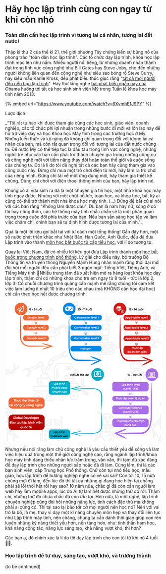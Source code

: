 # Hãy học lập trình cùng con ngay từ khi còn nhỏ

### Toàn dân cần học lập trình vì tương lai cá nhân, tương lai đất nước!

Thập kỉ thứ 2 của thế kỉ 21, thế giới phương Tây chứng kiến sự bùng nổ của phong trào "toàn dân học lập trình". Các tổ chức dạy lập trình, khóa học lập trình mọc lên như nấm. Nhiều người nổi tiếng, từ những doanh nhân thành đạt trong lĩnh vực công nghệ như Bill Gates hay Steve Jobs, cho đến những người không liên quan đến công nghệ như siêu sao bóng rổ Steve Curry, hay siêu mẫu  Karlie Kross, đều phát biểu thúc giục rằng "[tất cả mọi người đều nền học lập trình](https://code.org/promote)". Hãy thử lắng nghe [bài phát biểu ngắn này của Obama](https://www.youtube.com/watch?v=6XvmhE1J9PY) hướng tới tất cả học sinh sinh viên Mỹ trong Tuần lễ khoa học máy tính năm 2013.

{% embed url="https://www.youtube.com/watch?v=6XvmhE1J9PY" %}

Lược dịch: 

_"Tôi rất tự hào khi được tham gia cùng các học sinh, giáo viên, doanh nghiệp, các tổ chức phi lợi nhuận trong những bước đi mới và lớn lao này để hỗ trợ việc dạy và học Khoa học Máy tính trong các trường học ở Mỹ. Những kiến thức và kỹ năng đó không chỉ quan trọng đối với tương lai cá nhân của bạn, mà còn rất quan trọng đối với tương lai của đất nước chúng ta. Để nước Mỹ có thể tiếp tục là đầu tàu trong lĩnh vực công nghệ, những người trẻ như các bạn cần phải trở thành chuyên gia trong những công cụ và công nghệ mới với tiềm năng thay đổi hoàn toàn thế giới và cuộc sống của chúng ta. Đó là lí do tôi đề nghị tất cả các bạn hãy cùng tham gia vào công cuộc này. Đừng chỉ mua một trò chơi điện tử mới, hãy làm ra trò chơi của riêng mình. Đừng chỉ tải về một ứng dụng mới, hãy tham gia thiết kế chúng. Đừng chỉ chơi với điện thoại thông minh của bạn, hãy lập trình nó.  
  
Không có ai vừa sinh ra đã là một chuyên gia tin học, một nhà khoa học máy tính ngay được. Nhưng với một chút nỗ lực, toán học, và khoa học, bất kỳ ai cũng có-thể trở thành một nhà khoa học máy tính. \(...\) Đừng để bất cứ ai nói với các bạn rằng "Không làm được đâu". Dù bạn là nam hay nữ, sống ở đô thị hay nông thôn, các hệ thống máy tính chắc chắn sẽ là một phần quan trọng trong cuộc đời phía trước của bạn. Nếu bạn sẵn sàng học tập và làm việc chăm chỉ, chính bạn sẽ tự định hình được tương lai của mình."_

Quả là một lời kêu gọi bắt tai với tư cách một tổng thống! Gần đây hơn, một số nước phát triển khác như Nhật Bản, Hàn Quốc, Anh Quốc, đều đã đưa Lập trình vào thành [môn học bắt buộc từ cấp tiểu học](https://tuoitre.vn/tre-em-nhat-ban-se-phai-hoc-lap-trinh-tu-tieu-hoc-20190327104528742.htm), với lí do tương tự.

Quay lại Việt Nam, đã có nhiều lời kêu gọi đưa Lập trình thành [môn học bắt buộc trong chương trình phổ thông](https://thanhnien.vn/giao-duc/bo-truong-nguyen-manh-hung-can-day-hoc-bat-buoc-mon-ngon-ngu-lap-trinh-o-pho-thong-1298957.html). Lý giải cho điều này, bộ trưởng Bộ Thông tin và truyền thông Nguyễn Mạnh Hùng nhấn mạnh rằng thời đại mới đòi hỏi mỗi người đều cần phải biết 3 ngôn ngữ: Tiếng VIệt, Tiếng Anh, và Tiếng Máy tính 🧐Nhiều trung tâm đã xuất hiện mở ra hàng loạt khóa học dạy lập trình, thậm chí có những khóa cho trẻ em ngay từ 8 tuổi - tức là lớp 2, lớp 3! Có chuỗi chương trình quảng cáo mạnh mẽ rằng chúng tôi cam kết việc làm lương ít nhất 10 triệu cho các cháu \(mà KHÔNG cần học đại học\) chỉ cần theo học hết được chương trình:

![](.gitbook/assets/screen-shot-2021-04-16-at-15.11.26.png)

Nhưng nếu nói rằng làm chủ công nghệ là yêu cầu thiết yếu để sống và làm việc hiệu quả trong một thế giới công nghệ cao, rằng ngành lập trình/khoa học máy tính đang thiếu nhân lực trầm trọng, vân vân, thì tạm đủ xác đáng để dạy lập trình cho những người sắp hoặc đã đi làm. Cùng lắm, thì là các bạn sinh viên, cấp Trung học Phổ thông. Chứ còn tụi nhỏ tiểu học, mẫu giáo, học lập trình để hướng nghiệp nghe có vẻ sai sai? Còn tới 10, 15 nữa chúng mới đi làm, đến lúc đó thì tất cả những gì đang học hiện tại chẳng phải sẽ lỗi thời hết rồi hay sao? 10 năm nữa, chắc gì đã còn cần người làm web hay làm mobile apps, lúc đó AI tự làm hết được những thứ đó rồi. Thậm chí, những thứ đó chưa chắc đã còn _tồn tại_. Hơn nữa, là một _nghề_, lập trình chuyên nghiệp cũng đòi hỏi những năng lực, tính cách đặc thù mà không phải ai cũng có. Thì tại sao lại bảo _tất cả_ mọi người nên học nó? Nên với vai trò là bố, là mẹ, thay vì dạy một kĩ năng chuyên môn hẹp và thay đổi liên tục như Lập trình máy tính, nên chăng, chúng ta cần dành thời gian giúp con rèn luyện những kỹ năng thiết yếu hơn, nền tảng hơn, như: tinh thần ham học, khả năng cộng tác, năng lực sáng tạo, khả năng vượt khó, thì hơn?

Các bạn ạ, đó chính xác là lí do tôi dạy lập trình cho con tôi từ khi nó 4 tuổi 🤞🏻.

### Học lập trình để tư duy, sáng tạo, vượt khó, và trưởng thành

\(to be continued\)

